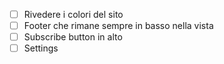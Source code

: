 - [ ] Rivedere i colori del sito
- [ ] Footer che rimane sempre in basso nella vista
- [ ] Subscribe button in alto
- [ ] Settings